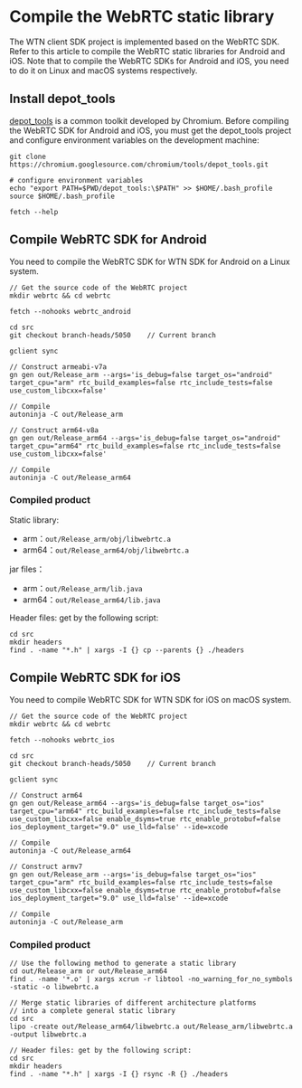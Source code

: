 # Compile the WebRTC static library

The WTN client SDK project is implemented based on the WebRTC SDK. Refer to this article to compile the WebRTC static libraries for Android and iOS.
Note that to compile the WebRTC SDKs for Android and iOS, you need to do it on Linux and macOS systems respectively.

## Install depot_tools

[depot_tools](https://chromium.googlesource.com/chromium/tools/depot_tools.git) is a common toolkit developed by Chromium. Before compiling the WebRTC SDK for Android and iOS, you must get the depot_tools project and configure environment variables on the development machine:


```
git clone https://chromium.googlesource.com/chromium/tools/depot_tools.git 

# configure environment variables
echo "export PATH=$PWD/depot_tools:\$PATH" >> $HOME/.bash_profile
source $HOME/.bash_profile

fetch --help
```

## Compile WebRTC SDK for Android

You need to compile the WebRTC SDK for WTN SDK for Android on a Linux system.

```
// Get the source code of the WebRTC project
mkdir webrtc && cd webrtc

fetch --nohooks webrtc_android

cd src
git checkout branch-heads/5050    // Current branch

gclient sync
```

```
// Construct armeabi-v7a
gn gen out/Release_arm --args='is_debug=false target_os="android" target_cpu="arm" rtc_build_examples=false rtc_include_tests=false use_custom_libcxx=false'

// Compile
autoninja -C out/Release_arm
```

```
// Construct arm64-v8a
gn gen out/Release_arm64 --args='is_debug=false target_os="android" target_cpu="arm64" rtc_build_examples=false rtc_include_tests=false use_custom_libcxx=false'

// Compile
autoninja -C out/Release_arm64
```

### Compiled product

Static library:
- arm：`out/Release_arm/obj/libwebrtc.a`
- arm64：`out/Release_arm64/obj/libwebrtc.a` 

jar files：
- arm：`out/Release_arm/lib.java`
- arm64：`out/Release_arm64/lib.java`

Header files: get by the following script:

```
cd src
mkdir headers
find . -name "*.h" | xargs -I {} cp --parents {} ./headers
```

## Compile WebRTC SDK for iOS

You need to compile WebRTC SDK for WTN SDK for iOS on macOS system.

```
// Get the source code of the WebRTC project
mkdir webrtc && cd webrtc

fetch --nohooks webrtc_ios

cd src
git checkout branch-heads/5050    // Current branch

gclient sync
```

```
// Construct arm64
gn gen out/Release_arm64 --args='is_debug=false target_os="ios" target_cpu="arm64" rtc_build_examples=false rtc_include_tests=false use_custom_libcxx=false enable_dsyms=true rtc_enable_protobuf=false ios_deployment_target="9.0" use_lld=false' --ide=xcode

// Compile
autoninja -C out/Release_arm64
```

```
// Construct armv7
gn gen out/Release_arm --args='is_debug=false target_os="ios" target_cpu="arm" rtc_build_examples=false rtc_include_tests=false use_custom_libcxx=false enable_dsyms=true rtc_enable_protobuf=false ios_deployment_target="9.0" use_lld=false' --ide=xcode

// Compile
autoninja -C out/Release_arm
```

### Compiled product

```
// Use the following method to generate a static library
cd out/Release_arm or out/Release_arm64
find . -name '*.o' | xargs xcrun -r libtool -no_warning_for_no_symbols -static -o libwebrtc.a

// Merge static libraries of different architecture platforms
// into a complete general static library
cd src
lipo -create out/Release_arm64/libwebrtc.a out/Release_arm/libwebrtc.a -output libwebrtc.a

// Header files: get by the following script:
cd src
mkdir headers
find . -name "*.h" | xargs -I {} rsync -R {} ./headers
```

